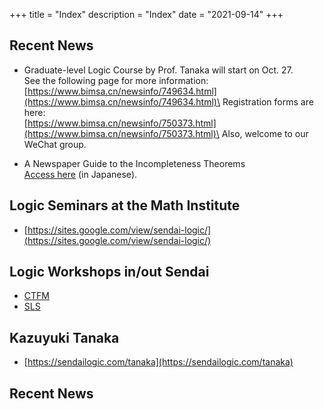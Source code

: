 +++
title = "Index"
description = "Index"
date = "2021-09-14"
+++


## Recent News
- Graduate-level Logic Course by Prof. Tanaka will start on Oct. 27.\
See the following page for more information:\
 [https://www.bimsa.cn/newsinfo/749634.html](https://www.bimsa.cn/newsinfo/749634.html)\
Registration forms are here:\
 [https://www.bimsa.cn/newsinfo/750373.html](https://www.bimsa.cn/newsinfo/750373.html)\
Also, welcome to our WeChat group.

- A Newspaper Guide to the Incompleteness Theorems\
[Access here](https://www.asahi.com/ads/math2022/) (in Japanese).

## Logic Seminars at the Math Institute
- [https://sites.google.com/view/sendai-logic/](https://sites.google.com/view/sendai-logic/)

## Logic Workshops in/out Sendai
- [CTFM](https://sendailogic.com/ctfm/)
- [SLS](https://sendailogic.com/sls/)


## Kazuyuki Tanaka
- [https://sendailogic.com/tanaka](https://sendailogic.com/tanaka)

## Recent News